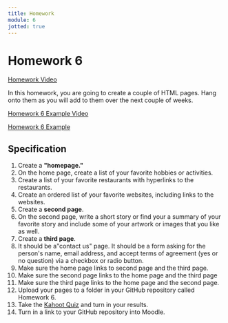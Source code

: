 ```yaml
---
title: Homework
module: 6
jotted: true
---
```


# Homework 6

<!-- video -->
<p><a href="//www.youtube.com/embed/Ak6yyu5Jqi4" data-lity>Homework Video</a></p>

In this homework, you are going to create a couple of HTML pages.  Hang onto them as you will add to them over the next couple of weeks.

<p><a href="//www.youtube.com/embed/hdO3Skk25Q4" data-lity>Homework 6 Example Video</a></p>

<p><a href="https://github.com/Montana-Media-Arts/120_CreativeCoding1-Fall2022-Samples/tree/main/Homework%206" target="_blank_">Homework 6 Example</a></p>

## Specification

1. Create a **"homepage."**
2. On the home page, create a list of your favorite hobbies or activities.
3. Create a list of your favorite restaurants with hyperlinks to the restaurants.
4. Create an ordered list of your favorite websites, including links to the websites.
5. Create a **second page**.
6. On the second page, write a short story or find your a summary of your favorite story and include some of your artwork or images that you like as well.
8. Create a **third page**.
9. It should be a"contact us" page.  It should be a form asking for the person's name, email address, and accept terms of agreement (yes or no question) via a checkbox or radio button.
10. Make sure the home page links to second page and the third page.
11. Make sure the second page links to the home page and the third page
12. Make sure the third page links to the home page and the second page.
13. Upload your pages to a folder in your GitHub repository called Homework 6.
14. Take the <a href="https://kahoot.it/challenge/07243168?challenge-id=84387498-97d5-4d82-ae4e-eabb1c94cf58_1664205818296" target="_blank_">Kahoot Quiz</a> and turn in your results.
15. Turn in a link to your GitHub repository into Moodle.
